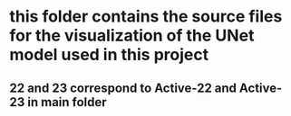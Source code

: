 # this folder contains the source files for the visualization of the UNet model used in this project
## 22 and 23 correspond to Active-22 and Active-23 in main folder 
